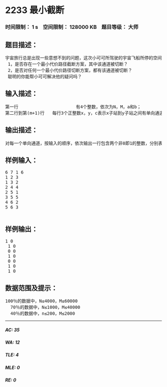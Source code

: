 # 2233 最小截断   
### 时间限制： 1 s&nbsp;&nbsp;&nbsp;&nbsp;空间限制： 128000 KB&nbsp;&nbsp;&nbsp;&nbsp;题目等级： 大师  
## 题目描述：  

<pre>
宇宙旅行总是出现一些意想不到的问题，这次小可可所驾驶的宇宙飞船所停的空间站发生了故障，这个宇宙空间站非常大，它由N个子站组成，子站之间有M条单向通道，假设其中第i（1＜＝i＜＝M）条单向通道连接了xi，yi两个中转站，那么xi子站可以通过这个通道到达yi子站，如果截断这条通道，需要代价ci。现在为了将故障的代价控制到最小，小可可必须想出一个截断方案，使a站不能到达b子站，并且截断的代价之和最小。我们称之为最小截断，小可可很快解决了这个故障，但是爱思考的小可可并不局限于此，为了今后更方便的解决同类故障，他考虑对每条单向通道：  
 1，是否存在一个最小代价路径截断方案，其中该通道被切断？  
 2，是否对任何一个最小代价路径切断方案，都有该通道被切断？  
 聪明的你能帮小可可解决他的疑问吗？
</pre>
  
  
## 输入描述：  

<pre>
第一行                      有4个整数，依次为N，M，a和b；  
第二行到第(m+1)行   每行3个正整数x，y，c表示x子站到y子站之间有单向通道相连，单向通道的起点是x终点是y，切断它的代价是c（1≤c≤10000）；两个子站之间可能有多条通道直接连接。
</pre>
  
  
## 输出描述：  

<pre>
对每一个单向通道，按输入的顺序，依次输出一行包含两个非0即1的整数，分别表示对问题一和问题二的回答（其中1表示是，0表示否）。每行两个整数之间用一个空格分隔开。
</pre>
  
  
## 样例输入：  

<pre>
6 7 1 6   
1 2 3  
1 3 2  
2 4 4   
2 5 1  
3 5 5   
4 6 2  
5 6 3  
 
</pre>
  
  
## 样例输出：  

<pre>
1 0  
 1 0  
 0 0  
 1 0  
 0 0  
 1 0  
 1 0
</pre>
  
  
## 数据范围及提示：  

<pre>
100％的数据中，N≤4000，M≤60000  
  70％的数据中，N≤1000，M≤40000  
  40％的数据中，n≤200，M≤2000
</pre>
  
  
***  

##### AC: 35  
##### WA: 12  
##### TLE: 4  
##### MLE: 0  
##### RE: 0  
